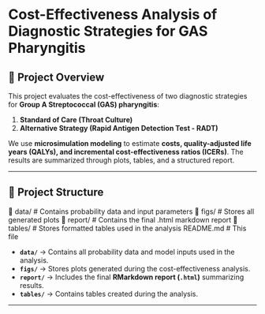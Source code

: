 # Cost-Effectiveness Analysis of Diagnostic Strategies for GAS Pharyngitis

## 📖 Project Overview
This project evaluates the cost-effectiveness of two diagnostic strategies for **Group A Streptococcal (GAS) pharyngitis**:
1. **Standard of Care (Throat Culture)**
2. **Alternative Strategy (Rapid Antigen Detection Test - RADT)**

We use **microsimulation modeling** to estimate **costs, quality-adjusted life years (QALYs), and incremental cost-effectiveness ratios (ICERs)**. 
The results are summarized through plots, tables, and a structured report.

---

## 📂 Project Structure
📁 data/ # Contains probability data and input parameters 
📁 figs/ # Stores all generated plots 
📁 report/ # Contains the final .html markdown report 
📁 tables/ # Stores formatted tables used in the analysis 
README.md # This file


- **`data/`** → Contains all probability data and model inputs used in the analysis.
- **`figs/`** → Stores plots generated during the cost-effectiveness analysis.
- **`report/`** → Includes the final **RMarkdown report (`.html`)** summarizing results.
- **`tables/`** → Contains tables created during the analysis.

---
